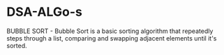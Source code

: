 # DSA-ALGo-s
BUBBLE SORT - Bubble Sort is a basic sorting algorithm that repeatedly steps through a list, comparing and swapping adjacent elements until it's sorted.
